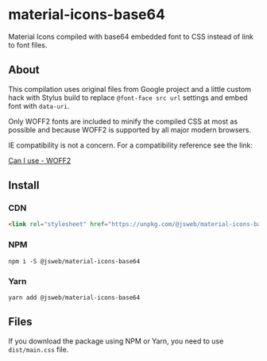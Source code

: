 # material-icons-base64

Material Icons compiled with base64 embedded font to CSS instead of link to font files.

## About

This compilation uses original files from Google project and a little custom hack with Stylus build to replace `@font-face src url` settings and embed font with `data-uri`.

Only WOFF2 fonts are included to minify the compiled CSS at most as possible and because WOFF2 is supported by all major modern browsers.

IE compatibility is not a concern. For a compatibility reference see the link:

[Can I use - WOFF2](http://caniuse.com/#search=woff2)

## Install

### CDN

```html
<link rel="stylesheet" href="https://unpkg.com/@jsweb/material-icons-base64"/>
```

### NPM

`npm i -S @jsweb/material-icons-base64`

### Yarn

`yarn add @jsweb/material-icons-base64`

## Files

If you download the package using NPM or Yarn, you need to use `dist/main.css` file.
